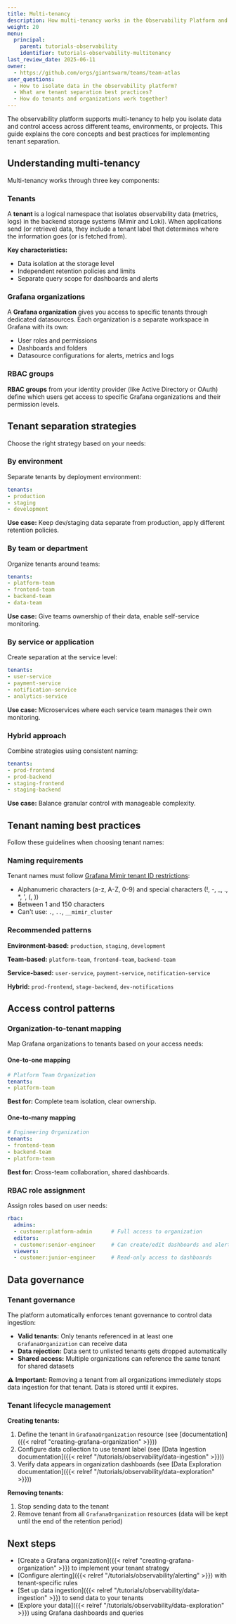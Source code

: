 ```yaml
---
title: Multi-tenancy
description: How multi-tenancy works in the Observability Platform and best practices.
weight: 20
menu:
  principal:
    parent: tutorials-observability
    identifier: tutorials-observability-multitenancy
last_review_date: 2025-06-11
owner:
  - https://github.com/orgs/giantswarm/teams/team-atlas
user_questions:
  - How to isolate data in the observability platform?
  - What are tenant separation best practices?
  - How do tenants and organizations work together?
---
```


The observability platform supports multi-tenancy to help you isolate data and control access across different teams, environments, or projects. This guide explains the core concepts and best practices for implementing tenant separation.

## Understanding multi-tenancy

Multi-tenancy works through three key components:

### Tenants

A **tenant** is a logical namespace that isolates observability data (metrics, logs) in the backend storage systems (Mimir and Loki). When applications send (or retrieve) data, they include a tenant label that determines where the information goes (or is fetched from).

**Key characteristics:**

- Data isolation at the storage level
- Independent retention policies and limits
- Separate query scope for dashboards and alerts

### Grafana organizations

A **Grafana organization** gives you access to specific tenants through dedicated datasources. Each organization is a separate workspace in Grafana with its own:

- User roles and permissions
- Dashboards and folders
- Datasource configurations for alerts, metrics and logs

### RBAC groups

**RBAC groups** from your identity provider (like Active Directory or OAuth) define which users get access to specific Grafana organizations and their permission levels.

## Tenant separation strategies

Choose the right strategy based on your needs:

### By environment

Separate tenants by deployment environment:

```yaml
tenants:
- production
- staging  
- development
```

**Use case:** Keep dev/staging data separate from production, apply different retention policies.

### By team or department

Organize tenants around teams:

```yaml
tenants:
- platform-team
- frontend-team
- backend-team
- data-team
```

**Use case:** Give teams ownership of their data, enable self-service monitoring.

### By service or application

Create separation at the service level:

```yaml
tenants:
- user-service
- payment-service
- notification-service
- analytics-service
```

**Use case:** Microservices where each service team manages their own monitoring.

### Hybrid approach

Combine strategies using consistent naming:

```yaml
tenants:
- prod-frontend
- prod-backend
- staging-frontend
- staging-backend
```

**Use case:** Balance granular control with manageable complexity.

## Tenant naming best practices

Follow these guidelines when choosing tenant names:

### Naming requirements

Tenant names must follow [Grafana Mimir tenant ID restrictions](https://grafana.com/docs/mimir/latest/configure/about-tenant-ids/):

- Alphanumeric characters (a-z, A-Z, 0-9) and special characters (!, -, _, ., *, ', (, ))
- Between 1 and 150 characters
- Can't use: `.`, `..`, `__mimir_cluster`

### Recommended patterns

**Environment-based:** `production`, `staging`, `development`

**Team-based:** `platform-team`, `frontend-team`, `backend-team`

**Service-based:** `user-service`, `payment-service`, `notification-service`

**Hybrid:** `prod-frontend`, `stage-backend`, `dev-notifications`

## Access control patterns

### Organization-to-tenant mapping

Map Grafana organizations to tenants based on your access needs:

#### One-to-one mapping

```yaml
# Platform Team Organization
tenants:
- platform-team
```

**Best for:** Complete team isolation, clear ownership.

#### One-to-many mapping

```yaml
# Engineering Organization
tenants:
- frontend-team
- backend-team
- platform-team
```

**Best for:** Cross-team collaboration, shared dashboards.

### RBAC role assignment

Assign roles based on user needs:

```yaml
rbac:
  admins:
  - customer:platform-admin      # Full access to organization
  editors:
  - customer:senior-engineer     # Can create/edit dashboards and alerts
  viewers:
  - customer:junior-engineer     # Read-only access to dashboards
```

## Data governance

### Tenant governance

The platform automatically enforces tenant governance to control data ingestion:

- **Valid tenants:** Only tenants referenced in at least one `GrafanaOrganization` can receive data
- **Data rejection:** Data sent to unlisted tenants gets dropped automatically
- **Shared access:** Multiple organizations can reference the same tenant for shared datasets

⚠️ **Important:** Removing a tenant from all organizations immediately stops data ingestion for that tenant. Data is stored until it expires.

### Tenant lifecycle management

**Creating tenants:**

1. Define the tenant in `GrafanaOrganization` resource (see [documentation]({{< relref "creating-grafana-organization" >}}))
2. Configure data collection to use tenant label (see [Data Ingestion documentation]({{< relref "/tutorials/observability/data-ingestion" >}}))
3. Verify data appears in organization dashboards (see [Data Exploration documentation]({{< relref "/tutorials/observability/data-exploration" >}}))

**Removing tenants:**

1. Stop sending data to the tenant
2. Remove tenant from all `GrafanaOrganization` resources (data will be kept until the end of the retention period)

## Next steps

- [Create a Grafana organization]({{< relref "creating-grafana-organization" >}}) to implement your tenant strategy
- [Configure alerting]({{< relref "/tutorials/observability/alerting" >}}) with tenant-specific rules
- [Set up data ingestion]({{< relref "/tutorials/observability/data-ingestion" >}}) to send data to your tenants
- [Explore your data]({{< relref "/tutorials/observability/data-exploration" >}}) using Grafana dashboards and queries
